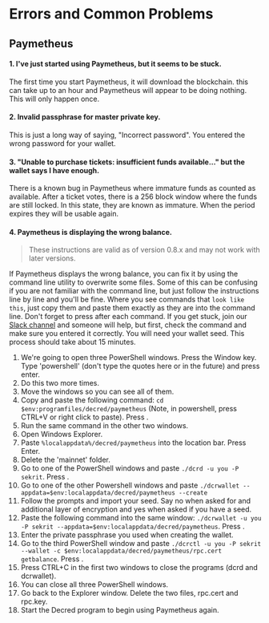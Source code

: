 # Errors and Common Problems #

## **Paymetheus** ##

#### **1. I've just started using Paymetheus, but it seems to be stuck.** ####

The first time you start Paymetheus, it will download the blockchain. this can take up
to an hour and Paymetheus will appear to be doing nothing. This will only happen once.

#### **2. Invalid passphrase for master private key.** ####

This is just a long way of saying, "Incorrect password". You entered the wrong password for your
wallet.

#### **3. "Unable to purchase tickets: insufficient funds available..." but the wallet says I have enough.** ####

There is a known bug in Paymetheus where immature funds as counted as available. After a ticket votes, there is a 
256 block window where the funds are still locked. In this state, they are known as immature. When the period expires
they will be usable again.

#### **4. Paymetheus is displaying the wrong balance.** ####

> These instructions are valid as of version 0.8.x and may not work with later versions.

If Paymetheus displays the wrong balance, you can fix it by using the command line utility to overwrite some files.
Some of this can be confusing if you are not familiar with the command line, but just follow the instructions line by line
and you'll be fine. Where you see commands that `look like this`, just copy them and paste them exactly as they are into the command line.
Don't forget to press <ENTER> after each command. If you get stuck, join our [Slack channel](https://decred.slack.com) and someone will help,
but first, check the command and make sure you entered it correctly. You will need your wallet seed. This process should take about 15 minutes.

1. We're going to open three PowerShell windows. Press the Window key. Type 'powershell' (don't type the quotes here or in the future) and press enter.
2. Do this two more times.
3. Move the windows so you can see all of them.
4. Copy and paste the following command: `cd $env:programfiles/decred/paymetheus` (Note, in powershell, press CTRL+V or right click to paste). Press <ENTER>.
5. Run the same command in the other two windows.
6. Open Windows Explorer.
7. Paste `%localappdata%/decred/paymetheus` into the location bar. Press Enter.
8. Delete the 'mainnet' folder.
9. Go to one of the PowerShell windows and paste `./dcrd -u you -P sekrit`. Press <ENTER>.
10. Go to one of the other Powershell windows and paste `./dcrwallet --appdata=$env:localappdata/decred/paymetheus --create`
11. Follow the prompts and import your seed. Say no when asked for and additional layer of encryption and yes when asked if you have a seed.
12. Paste the following command into the same window: `./dcrwallet -u you -P sekrit --appdata=$env:localappdata/decred/paymetheus`. Press <ENTER>.
13. Enter the private passphrase you used when creating the wallet.
14. Go to the third PowerShell window and paste `./dcrctl -u you -P sekrit --wallet -c $env:localappdata/decred/paymetheus/rpc.cert getbalance`. Press <ENTER>.
15. Press CTRL+C in the first two windows to close the programs (dcrd and dcrwallet).
16. You can close all three PowerShell windows.
17. Go back to the Explorer window. Delete the two files, rpc.cert and rpc.key.
18. Start the Decred program to begin using Paymetheus again.